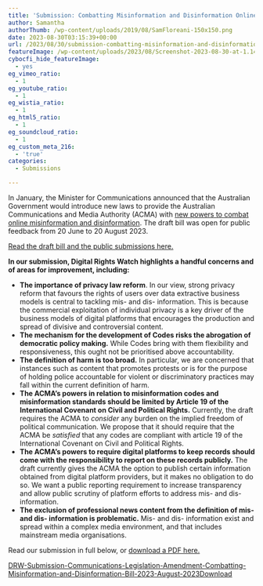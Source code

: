 ```yaml
---
title: 'Submission: Combatting Misinformation and Disinformation Online'
author: Samantha
authorThumb: /wp-content/uploads/2019/08/SamFloreani-150x150.png
date: 2023-08-30T03:15:39+00:00
url: /2023/08/30/submission-combatting-misinformation-and-disinformation-online/
featureImage: /wp-content/uploads/2023/08/Screenshot-2023-08-30-at-1.14.08-pm.png
cybocfi_hide_featureImage:
  - yes
eg_vimeo_ratio:
  - 1
eg_youtube_ratio:
  - 1
eg_wistia_ratio:
  - 1
eg_html5_ratio:
  - 1
eg_soundcloud_ratio:
  - 1
eg_custom_meta_216:
  - 'true'
categories:
  - Submissions

---
```

In January, the Minister for Communications announced that the Australian Government would introduce new laws to provide the Australian Communications and Media Authority (ACMA) with <a href="https://www.abc.net.au/news/2023-06-25/fines-to-punish-online-misinformation-under-new-draft-bill/102521500" target="_blank" rel="noreferrer noopener">new powers to combat online misinformation and disinformation</a>. The draft bill was open for public feedback from 20 June to 20 August 2023.

<a href="https://www.infrastructure.gov.au/have-your-say/new-acma-powers-combat-misinformation-and-disinformation" target="_blank" rel="noreferrer noopener">Read the draft bill and the public submissions here.</a>

**In our submission, Digital Rights Watch highlights a handful concerns and of areas for improvement, including:**

  * **The importance of privacy law reform**. In our view, strong privacy reform that favours the rights of users over data extractive business models is central to tackling mis- and dis- information. This is because the commercial exploitation of individual privacy is a key driver of the business models of digital platforms that encourages the production and spread of divisive and controversial content.
  * **The mechanism for the development of Codes risks the abrogation of democratic policy making.** While Codes bring with them flexibility and responsiveness, this ought not be prioritised above accountability.
  * **The definition of harm is too broad.** In particular, we are concerned that instances such as content that promotes protests or is for the purpose of holding police accountable for violent or discriminatory practices may fall within the current definition of harm.
  * **The ACMA&#8217;s powers in relation to misinformation codes and misinformation standards should be limited by Article 19 of the International Covenant on Civil and Political Rights.** Currently, the draft requires the ACMA to _consider_ any burden on the implied freedom of political communication. We propose that it should require that the ACMA be _satisfied_ that any codes are compliant with article 19 of the International Covenant on Civil and Political Rights.
  * **The ACMA&#8217;s powers to require digital platforms to keep records should come with the responsibility to report on these records publicly.** The draft currently gives the ACMA the option to publish certain information obtained from digital platform providers, but it makes no obligation to do so. We want a public reporting requirement to increase transparency and allow public scrutiny of platform efforts to address mis- and dis- information.
  * **The exclusion of professional news content from the definition of mis- and dis- information is problematic.** Mis- and dis- information exist and spread within a complex media environment, and that includes mainstream media organisations.

Read our submission in full below, or <a href="/wp-content/uploads/2023/08/DRW-Submission-Communications-Legislation-Amendment-Combatting-Misinformation-and-Disinformation-Bill-2023-August-2023.pdf" target="_blank" rel="noreferrer noopener">download a PDF here.</a>

<div data-wp-interactive="" class="wp-block-file">
  <a id="wp-block-file--media-42bf0eb6-9cad-41da-a084-e8ab671d1e5f" href="/wp-content/uploads/2023/08/DRW-Submission-Communications-Legislation-Amendment-Combatting-Misinformation-and-Disinformation-Bill-2023-August-2023.pdf">DRW-Submission-Communications-Legislation-Amendment-Combatting-Misinformation-and-Disinformation-Bill-2023-August-2023</a><a href="/wp-content/uploads/2023/08/DRW-Submission-Communications-Legislation-Amendment-Combatting-Misinformation-and-Disinformation-Bill-2023-August-2023.pdf" class="wp-block-file__button wp-element-button" download aria-describedby="wp-block-file--media-42bf0eb6-9cad-41da-a084-e8ab671d1e5f">Download</a>
</div>
